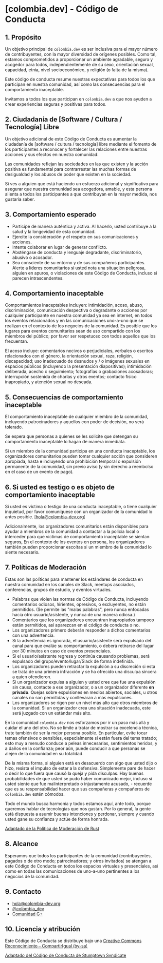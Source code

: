 # [colombia.dev] - Código de Conducta

## 1. Propósito

Un objetivo principal de `colombia.dev` es ser inclusiva para el mayor número
de contribuyentes, con la mayor diversidad de orígenes posibles.
Como tal, estamos comprometidos a proporcionar un ambiente agradable, seguro y
acogedor para todos, independientemente de su sexo, orientación sexual, capacidad,
etnia, nivel socioeconómico, y religión (o falta de la misma).

Este código de conducta resume nuestras expectativas para todos
los que participan en nuestra comunidad, así como las
consecuencias para el comportamiento inaceptable.

Invitamos a todos los que participan en `colombia.dev` a que
nos ayuden a crear experiencias seguras y positivas para todos.

## 2. Ciudadanía de [Software / Cultura / Tecnología] Libre

Un objetivo adicional de este Código de Conducta es
aumentar la ciudadanía de [software / cultura / tecnología] libre mediante el
fomento de los participantes a reconocer y fortalecer las relaciones
entre nuestras acciones y sus efectos en nuestra comunidad.

Las comunidades reflejan las sociedades en las que existen y la acción positiva
es fundamental para contrarrestar las muchas formas de desigualdad y los abusos
de poder que existen en la sociedad.

Si ves a alguien que está haciendo un esfuerzo adicional y significativo para
asegurar que nuestra comunidad sea acogedora, amable, y esta persona alienta a
todos los participantes a que contribuyan en la mayor medida, nos gustaría saber.

## 3. Comportamiento esperado

* Participe de manera auténtica y activa. Al hacerlo, usted contribuye a la salud y la longevidad de esta comunidad.
* Ejercite la consideración y el respeto en sus comunicaciones y acciones.
* Intente colaborar en lugar de generar conflicto.
* Absténgase de conducta y lenguaje degradante, discriminatorio, abusivo o acosador.
* Sea consciente de su entorno y de sus compañeros participantes. Alerte a líderes comunitarios si usted nota una situación peligrosa, alguien en apuros, o violaciones de este Código de Conducta, incluso si parecen intrascendentes.

## 4. Comportamiento inaceptable

Comportamientos inaceptables incluyen: intimidación, acoso, abuso,
discriminación, comunicación despectiva o degradante o acciones por
cualquier participante en nuestra comunidad ya sea en internet, en todos los
eventos relacionados y en las comunicaciones uno-a-uno que se realizan en el
contexto de los negocios de la comunidad. Es posible que los lugares para eventos
comunitarios sean de uso compartido con los miembros del público; por favor ser respetuoso con
todos aquellos que los frecuentan.

El acoso incluye: comentarios nocivos o perjudiciales, verbales o escritos
relacionados con el género, la orientación sexual, raza,
religión, discapacidad; uso inadecuado de desnudos y / o
imágenes sexuales en espacios públicos (incluyendo la presentación
diapositivas); intimidación deliberada, acecho o seguimiento;
fotografías o grabaciones acosadoras; interrupción sostenida de
charlas y otros eventos; contacto físico inapropiado, y
atención sexual no deseada.

## 5. Consecuencias de comportamiento inaceptable

El comportamiento inaceptable de cualquier miembro de la comunidad, incluyendo
patrocinadores y aquellos con poder de decisión, no será tolerado.

Se espera que personas a quienes se les solicite que detengan su comportamiento
inaceptable lo hagan de manera inmediata.

Si un miembro de la comunidad participa en una conducta inaceptable,
los organizadores comunitarios pueden tomar cualquier acción que consideren
apropiada, hasta e incluyendo una prohibición temporal o
expulsión permanente de la comunidad, sin previo aviso (y
sin derecho a reembolso en el caso de un evento de pago).

## 6. Si usted es testigo o es objeto de comportamiento inaceptable

Si usted es víctima o testigo de una conducta inaceptable, o tiene
cualquier inquietud, por favor comuníquese con un organizador de la comunidad
lo antes posible. [hola@colombia-dev.org]

Adicionalmente, los organizadores comunitarios están disponibles para ayudar
a miembros de la comunidad a contactar a la policía local o interceder para que
víctimas de comportamiento inaceptable se sientan seguros,
En el contexto de los eventos en persona, los organizadores
también pueden proporcionar escoltas si un miembro de la comunidad lo siente necesario.

## 7. Políticas de Moderación

Estas son las políticas para mantener los estándares de conducta en nuestra comunidad en los canales de Slack, meetups asociados, conferencias, grupos de estudio, y eventos virtuales.

- Palabras que violen las normas de Código de Conducta, incluyendo comentarios odiosos, hirientes, opresivos, o excluyentes, no están permitidos. (Se permite las "malas palabras", pero nunca enfocadas hacia otro usuario/asistente, y nunca de una manera odiosa.)
- Comentarios que los organizadores encuentran inapropiados tampoco están permitidos, así aparezcan en el código de conducta o no.
- Los organizadores primero deberán responder a dichos comentarios con una advertencia.
- Si la advertencia es ignorada, el usuario/asistente será expulsado del canal para que evalúe su comportamiento, o deberá retirarse del lugar por 30 minutos en caso de eventos presenciales.
- Si el usuario/asistente regresa y continúa causando problemas, será expulsado del grupo/evento/lugar/Slack de forma indefinida.
- Los organizadores pueden retractar la expulsión a su discreción si esta se trata de una primera infracción y se ha ofrecido una disculpa sincera a quien ofendieron.
- Si un organizador expulsa a alguien y usted cree que fue una expulsión sin causa, contacte a ese organizador, o a un organizador diferente **en privado**. Quejas sobre expulsiones en medios abiertos, sociales, u otros canales no son permitidas y conllevaran a más expulsiones.
- Los organizadores se rigen por un nivel más alto que otros miembros de la comunidad. Si un organizador crea una situación inadecuada, este será juzgado con un estándar más alto.

En la comunidad `colombia.dev` nos esforzamos por ir un paso más allá y cuidar el uno del otro. No se limite a tratar de mostrar su excelencia técnica, trate también de ser la mejor persona posible. En particular, evite tocar temas ofensivos o sensibles, especialmente si están fuera del tema tratado; esto muy a menudo conduce a peleas innecesarias, sentimientos heridos, y a daños en la confianza; peor aún, puede conducir a que personas se alejen de la comunidad en su totalidad.

De la misma forma, si alguien está en desacuerdo con algo que usted dijo o hizo, resista el impulso de estar a la defensiva. Simplemente pare de hacer o decir lo que fuera que causó la queja y pida disculpas. Hay buenas probabilidades de que usted se pudo haber comunicado mejor, incluso si usted siente que fue malinterpretado o injustamente acusado, - recuerde que es su responsabilidad hacer que sus compañeras y compañeros de `colombia.dev` estén cómodos.

Todo el mundo busca harmonía y todos estamos aquí, ante todo, porque queremos hablar de tecnologías que nos gustan. Por lo general, la gente está dispuesta a asumir buenas intenciones y perdonar, siempre y cuando usted gane su confianza y actúe de forma honrada.

[Adaptado de la Política de Moderación de Rust](https://github.com/rust-lang/rust/wiki/Note-development-policy#moderation)

## 8. Alcance

Esperamos que todos los participantes de la comunidad (contribuyentes, pagados o
de otro modo; patrocinadores; y otros invitados) se atengan a este
Código de Conducta en todos los espacios virtuales y presenciales,
así como en todas las comunicaciones de uno-a-uno pertinentes
a los negocios de la comunidad.

## 9. Contacto

- hola@colombia-dev.org
- [@colombia_dev](https://twitter.com/colombia_dev)
- [Comunidad G+](http://goo.gl/CKdzuO)

## 10. Licencia y atribución

Este Código de Conducta se distribuye bajo una [Creative Commons Reconocimiento – CompartirIgual (by-sa)](http://creativecommons.org/licenses/by-sa/3.0/)

[Adaptado del Código de Conducta de Stumptown Syndicate](https://github.com/stumpsyn/policies/blob/master/citizen_code_of_conduct.md)
